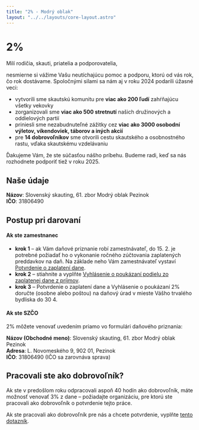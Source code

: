 ```yaml
---
title: "2% - Modrý oblak"
layout: "../../layouts/core-layout.astro"
---
```


# 2%

Milí rodičia, skauti, priatelia a podporovatelia,

nesmierne si vážime Vašu neutíchajúcu pomoc a podporu, ktorú od vás rok, čo rok dostávame. Spoločnými silami sa nám aj v roku 2024 podarili úžasné veci:

- vytvorili sme skautskú komunitu pre **viac ako 200 ľudí** zahŕňajúcu všetky vekovky
- zorganizovali sme **viac ako 500 stretnutí** našich družinových a oddielových partií
- priniesli sme nezabudnuteľné zážitky cez **viac ako 3000 osobodní výletov, víkendoviek, táborov a iných akcií**
- pre **14 dobrovoľníkov** sme otvorili cestu skautského a osobnostného rastu, vďaka skautskému vzdelávaniu

Ďakujeme Vám, že ste súčasťou nášho príbehu. Budeme radi, keď sa nás rozhodnete podporiť tiež v roku 2025.

## Naše údaje

**Názov**: Slovenský skauting, 61. zbor Modrý oblak Pezinok  
**IČO**: 31806490

## Postup pri darovaní

#### Ak ste zamestnanec

- **krok 1** – ak Vám daňové priznanie robí zamestnávateľ, do 15. 2. je potrebné požiadať ho o vykonanie ročného zúčtovania zaplatených preddavkov na daň. Na základe neho Vám zamestnávateľ vystaví [Potvrdenie o zaplatení dane](https://drive.google.com/file/d/1YYtVYOtYv0RXLaKMZELpgNPhi7nuJFjL/view?usp=drive_link). 
- **krok 2** – stiahnite a vyplňte [Vyhlásenie o poukázaní podielu zo zaplatenej dane z príjmov](https://drive.google.com/file/d/1_XQiF7GVF98wvBZcqz2B37qeRpa-7hIK/view?usp=drive_link). 
- **krok 3** – Potvrdenie o zaplatení dane a Vyhlásenie o poukázaní 2% doručte (osobne alebo poštou) na daňový úrad v mieste Vášho trvalého bydliska do 30 4.

#### Ak ste SZČO
2% môžete venovať uvedením priamo vo formulári daňového priznania:

**Názov (Obchodné meno)**: Slovenský skauting, 61. zbor Modrý oblak Pezinok  
**Adresa**: L. Novomeského 9, 902 01, Pezinok  
**IČO**: 31806490 (IČO sa zarovnáva sprava)  

## Pracovali ste ako dobrovoľník?

Ak ste v predošlom roku odpracovali aspoň 40 hodín ako dobrovoľník, máte možnosť venovať 3% z dane – požiadajte organizáciu, pre ktorú ste pracovali ako dobrovoľník o potvrdenie tejto práce.

Ak ste pracovali ako dobrovoľník pre nás a chcete potvrdenie, vyplňte [tento dotazník](https://forms.gle/bnUyL8s8EhF3WVHq7).
